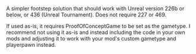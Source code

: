 A simpler footstep solution that should work with Unreal version 226b or below, or 436 (Unreal Tournament). Does not require 227 or 469.

If used as-is, it requires ProofOfConceptGame to be set as the gametype. I recommend not using it as-is and instead including the code in your own mods and adjusting it to work with your mod's custom gametype and playerpawn instead.
